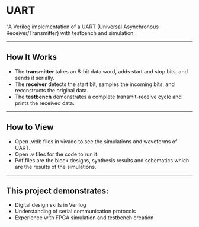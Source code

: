 # UART
"A Verilog implementation of a UART (Universal Asynchronous Receiver/Transmitter) with testbench and simulation.

---

## How It Works

- The **transmitter** takes an 8-bit data word, adds start and stop bits, and sends it serially.
- The **receiver** detects the start bit, samples the incoming bits, and reconstructs the original data.
- The **testbench** demonstrates a complete transmit-receive cycle and prints the received data.

---

## How to View
- Open .wdb files in vivado to see the simulations and waveforms of UART.
- Open .v files for the code to run it.
- Pdf files are the block designs, synthesis results and schematics which are the results of the simulations.

---

## This project demonstrates:
- Digital design skills in Verilog
- Understanding of serial communication protocols
- Experience with FPGA simulation and testbench creation



